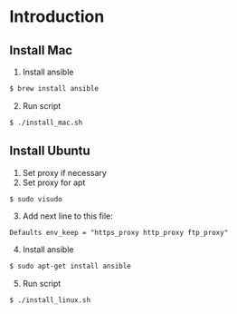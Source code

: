 # Introduction

## Install Mac
 1. Install ansible
 ```sh
 $ brew install ansible
 ```
 2. Run script
 ```sh
 $ ./install_mac.sh
 ```

## Install Ubuntu
 1. Set proxy if necessary
 2. Set proxy for apt 
 ```sh
 $ sudo visudo
 ```
 3. Add next line to this file:
 ```
 Defaults env_keep = "https_proxy http_proxy ftp_proxy"
 ```
 4. Install ansible
 ```sh
 $ sudo apt-get install ansible
 ```
 5. Run script
 ```sh
 $ ./install_linux.sh
 ```
